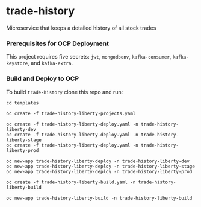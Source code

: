 # trade-history
Microservice that keeps a detailed history of all stock trades

 ### Prerequisites for OCP Deployment
 This project requires five secrets: `jwt`, `mongodbenv`, `kafka-consumer`, `kafka-keystore`, and `kafka-extra`.
 
 ### Build and Deploy to OCP
To build `trade-history` clone this repo and run:
```
cd templates

oc create -f trade-history-liberty-projects.yaml

oc create -f trade-history-liberty-deploy.yaml -n trade-history-liberty-dev
oc create -f trade-history-liberty-deploy.yaml -n trade-history-liberty-stage
oc create -f trade-history-liberty-deploy.yaml -n trade-history-liberty-prod

oc new-app trade-history-liberty-deploy -n trade-history-liberty-dev
oc new-app trade-history-liberty-deploy -n trade-history-liberty-stage
oc new-app trade-history-liberty-deploy -n trade-history-liberty-prod

oc create -f trade-history-liberty-build.yaml -n trade-history-liberty-build

oc new-app trade-history-liberty-build -n trade-history-liberty-build

```
